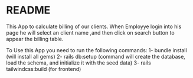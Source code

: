 # README

This App to calculate billing of our clients. When Employye login into his page he will select an client name ,and then click on search button to appear the billing table.

To Use this App you need to run the following commands:
1- bundle install (will install all gems)
2- rails db:setup (command will create the database, load the schema, and initialize it with the seed data)
3- rails tailwindcss:build (for frontend)

